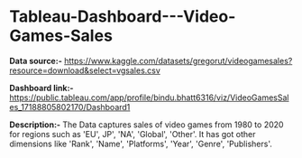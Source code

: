 # Tableau-Dashboard---Video-Games-Sales

**Data source:-**  https://www.kaggle.com/datasets/gregorut/videogamesales?resource=download&select=vgsales.csv

**Dashboard link:-**
https://public.tableau.com/app/profile/bindu.bhatt6316/viz/VideoGamesSales_17188805802170/Dashboard1

**Description:-**
The Data captures sales of video games from 1980 to 2020 for regions such as 'EU', JP', 'NA', 'Global', 'Other'.
It has got other dimensions like 'Rank', 'Name', 'Platforms', 'Year', 'Genre', 'Publishers'.
